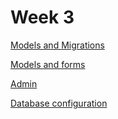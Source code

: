 # Week 3

[Models and Migrations](Week%203%20bab0aa14594149bf9936b104e92bf0cf/Models%20and%20Migrations%20df8d440b413f4b93a1faf85cde3714a2.md)

[Models and forms](Week%203%20bab0aa14594149bf9936b104e92bf0cf/Models%20and%20forms%20b9a5d227776249faa2925142cc8e4a51.md)

[Admin](Week%203%20bab0aa14594149bf9936b104e92bf0cf/Admin%20ef8a0f8e299d467b8c7c66160612873b.md)

[Database configuration](Week%203%20bab0aa14594149bf9936b104e92bf0cf/Database%20configuration%2062ff542aee774144a3b3e6d14d589327.md)